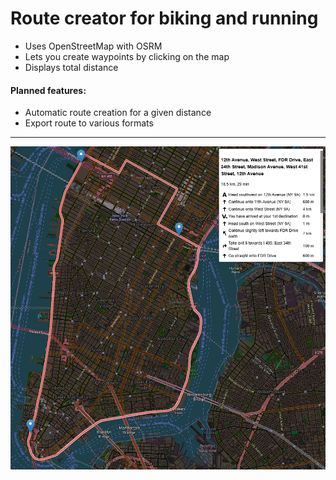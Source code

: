 # Route creator for biking and running

- Uses OpenStreetMap with OSRM
- Lets you create waypoints by clicking on the map
- Displays total distance

#### Planned features:

- Automatic route creation for a given distance
- Export route to various formats

---

![img.png](assets/img.png)